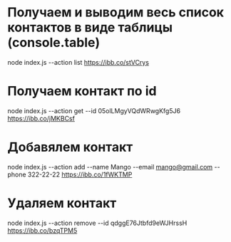 # Получаем и выводим весь список контактов в виде таблицы (console.table)

node index.js --action list
https://ibb.co/stVCrys

# Получаем контакт по id

node index.js --action get --id 05olLMgyVQdWRwgKfg5J6
https://ibb.co/jMKBCsf

# Добавялем контакт

node index.js --action add --name Mango --email mango@gmail.com --phone 322-22-22
https://ibb.co/1fWKTMP

# Удаляем контакт

node index.js --action remove --id qdggE76Jtbfd9eWJHrssH
https://ibb.co/bzqTPM5
